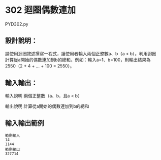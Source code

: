 # 302 迴圈偶數連加
PYD302.py
## 設計說明：
請使用迴圈敘述撰寫一程式，讓使用者輸入兩個正整數a、b（a < b），利用迴圈計算從a開始的偶數連加到b的總和。例如：輸入a=1、b=100，則輸出結果為2550（2 + 4 + … + 100 = 2550）。

## 輸入輸出：
輸入說明
兩個正整數（a、b，且a < b）

輸出說明
計算從a開始的偶數連加到b的總和

## 輸入輸出範例
```
範例輸入
14
1144
範例輸出
327714
```
